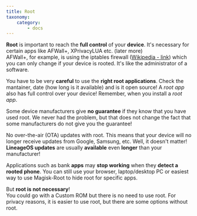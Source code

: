 ```yaml
---
title: Root
taxonomy:
    category:
        - docs
---
```


**Root** is important to reach the **full control** of your **device**. It's necessary for certain apps like AFWall+, XPrivacyLUA etc. (later more)<br>
AFWall+, for example, is using the iptables firewall ([Wikipedia - link](https://en.wikipedia.org/wiki/Iptables)) which you can only change if your device is rooted. It's like the administrator of a software.

You have to be very **careful** to use the **right root applications**. Check the mantainer, date (how long is it available) and is it open source! A _root app_ also has full control over your device! Remember, when you install a _root app_.

Some device manufacturers give **no guarantee** if they know that you have used root. We never had the problem, but that does not change the fact that some manufacturers do not give you the guarantee!

No over-the-air (OTA) updates with root. This means that your device will no longer receive updates from Google, Samsung, etc. Well, it doesn't matter! **LineageOS updates** are usually **available** even **longer** than your manufacturer!

Applications such as bank **apps** may **stop working** when they **detect a rooted phone**. You can still use your browser, laptop/desktop PC or easiest way to use Magisk-Root to hide root for specific apps.

But **root is not necessary**!<br>
You could go with a Custom ROM but there is no need to use root. For privacy reasons, it is easier to use root, but there are some options without root.